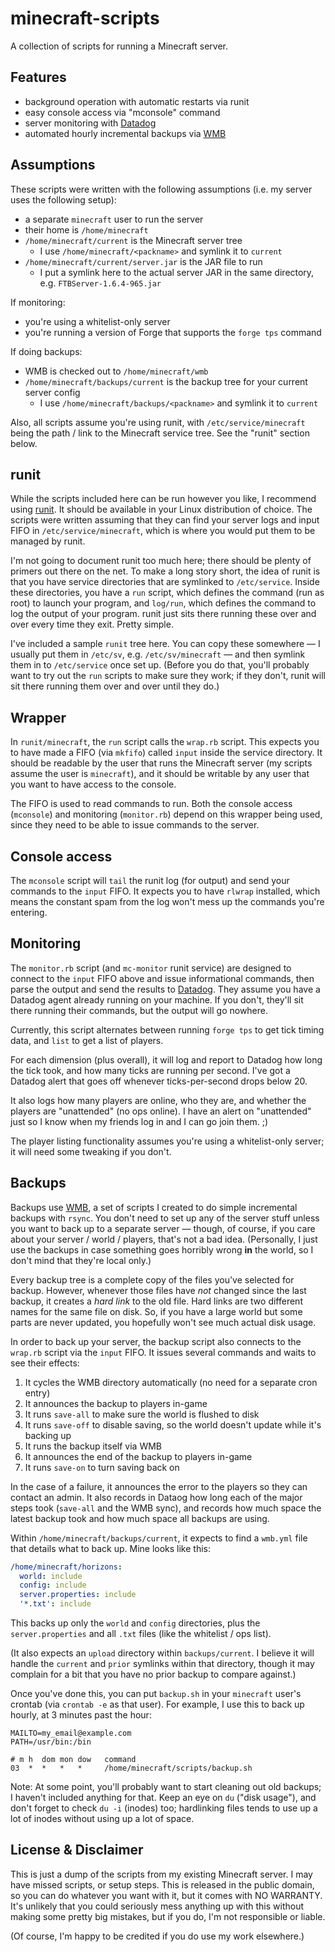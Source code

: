 minecraft-scripts
=================

A collection of scripts for running a Minecraft server.

Features
--------

* background operation with automatic restarts via runit
* easy console access via "mconsole" command
* server monitoring with [Datadog](http://datadoghq.com)
* automated hourly incremental backups via [WMB](http://github.com/wisq/wmb)

Assumptions
-----------

These scripts were written with the following assumptions (i.e. my server uses the following setup):

* a separate `minecraft` user to run the server
* their home is `/home/minecraft`
* `/home/minecraft/current` is the Minecraft server tree
  * I use `/home/minecraft/<packname>` and symlink it to `current`
* `/home/minecraft/current/server.jar` is the JAR file to run
  * I put a symlink here to the actual server JAR in the same directory, e.g. `FTBServer-1.6.4-965.jar`

If monitoring:

* you're using a whitelist-only server
* you're running a version of Forge that supports the `forge tps` command

If doing backups:

* WMB is checked out to `/home/minecraft/wmb`
* `/home/minecraft/backups/current` is the backup tree for your current server config
  * I use `/home/minecraft/backups/<packname>` and symlink it to `current`

Also, all scripts assume you're using runit, with `/etc/service/minecraft` being the path / link to the Minecraft service tree.  See the "runit" section below.

runit
-----

While the scripts included here can be run however you like, I recommend using [runit](http://smarden.org/runit/).  It should be available in your Linux distribution of choice.  The scripts were written assuming that they can find your server logs and input FIFO in `/etc/service/minecraft`, which is where you would put them to be managed by runit.

I'm not going to document runit too much here; there should be plenty of primers out there on the net.  To make a long story short, the idea of runit is that you have service directories that are symlinked to `/etc/service`.  Inside these directories, you have a `run` script, which defines the command (run as root) to launch your program, and `log/run`, which defines the command to log the output of your program.  runit just sits there running these over and over every time they exit.  Pretty simple.

I've included a sample `runit` tree here.  You can copy these somewhere — I usually put them in `/etc/sv`, e.g. `/etc/sv/minecraft` — and then symlink them in to `/etc/service` once set up.  (Before you do that, you'll probably want to try out the `run` scripts to make sure they work; if they don't, runit will sit there running them over and over until they do.)

Wrapper
-------

In `runit/minecraft`, the `run` script calls the `wrap.rb` script.  This expects you to have made a FIFO (via `mkfifo`) called `input` inside the service directory.  It should be readable by the user that runs the Minecraft server (my scripts assume the user is `minecraft`), and it should be writable by any user that you want to have access to the console.

The FIFO is used to read commands to run.  Both the console access (`mconsole`) and monitoring (`monitor.rb`) depend on this wrapper being used, since they need to be able to issue commands to the server.

Console access
--------------

The `mconsole` script will `tail` the runit log (for output) and send your commands to the `input` FIFO.  It expects you to have `rlwrap` installed, which means the constant spam from the log won't mess up the commands you're entering.

Monitoring
----------

The `monitor.rb` script (and `mc-monitor` runit service) are designed to connect to the `input` FIFO above and issue informational commands, then parse the output and send the results to [Datadog](http://datadoghq.com).  They assume you have a Datadog agent already running on your machine.  If you don't, they'll sit there running their commands, but the output will go nowhere.

Currently, this script alternates between running `forge tps` to get tick timing data, and `list` to get a list of players.

For each dimension (plus overall), it will log and report to Datadog how long the tick took, and how many ticks are running per second.  I've got a Datadog alert that goes off whenever ticks-per-second drops below 20.

It also logs how many players are online, who they are, and whether the players are "unattended" (no ops online).  I have an alert on "unattended" just so I know when my friends log in and I can go join them. ;)

The player listing functionality assumes you're using a whitelist-only server; it will need some tweaking if you don't.

Backups
-------

Backups use [WMB](http://github.com/wisq/wmb), a set of scripts I created to do simple incremental backups with `rsync`.  You don't need to set up any of the server stuff unless you want to back up to a separate server — though, of course, if you care about your server / world / players, that's not a bad idea.  (Personally, I just use the backups in case something goes horribly wrong **in** the world, so I don't mind that they're local only.)

Every backup tree is a complete copy of the files you've selected for backup.  However, whenever those files have *not* changed since the last backup, it creates a *hard link* to the old file.  Hard links are two different names for the same file on disk.  So, if you have a large world but some parts are never updated, you hopefully won't see much actual disk usage.

In order to back up your server, the backup script also connects to the `wrap.rb` script via the `input` FIFO.  It issues several commands and waits to see their effects:

1. It cycles the WMB directory automatically (no need for a separate cron entry)
2. It announces the backup to players in-game
3. It runs `save-all` to make sure the world is flushed to disk
4. It runs `save-off` to disable saving, so the world doesn't update while it's backing up
5. It runs the backup itself via WMB
6. It announces the end of the backup to players in-game
7. It runs `save-on` to turn saving back on

In the case of a failure, it announces the error to the players so they can contact an admin.  It also records in Dataog how long each of the major steps took (`save-all` and the WMB sync), and records how much space the latest backup took and how much space all backups are using.

Within `/home/minecraft/backups/current`, it expects to find a `wmb.yml` file that details what to back up.  Mine looks like this:

```yaml
/home/minecraft/horizons:
  world: include
  config: include
  server.properties: include
  '*.txt': include
```

This backs up only the `world` and `config` directories, plus the `server.properties` and all `.txt` files (like the whitelist / ops list).

(It also expects an `upload` directory within `backups/current`.  I believe it will handle the `current` and `prior` symlinks within that directory, though it may complain for a bit that you have no prior backup to compare against.)

Once you've done this, you can put `backup.sh` in your `minecraft` user's crontab (via `crontab -e` as that user).  For example, I use this to back up hourly, at 3 minutes past the hour:

```crontab
MAILTO=my_email@example.com
PATH=/usr/bin:/bin

# m h  dom mon dow   command
03  *  *   *   *     /home/minecraft/scripts/backup.sh
```

Note: At some point, you'll probably want to start cleaning out old backups; I haven't included anything for that.  Keep an eye on `du` ("disk usage"), and don't forget to check `du -i` (inodes) too; hardlinking files tends to use up a lot of inodes without using up a lot of space.

License & Disclaimer
--------------------

This is just a dump of the scripts from my existing Minecraft server.  I may have missed scripts, or setup steps.  This is released in the public domain, so you can do whatever you want with it, but it comes with NO WARRANTY.  It's unlikely that you could seriously mess anything up with this without making some pretty big mistakes, but if you do, I'm not responsible or liable.

(Of course, I'm happy to be credited if you do use my work elsewhere.)
